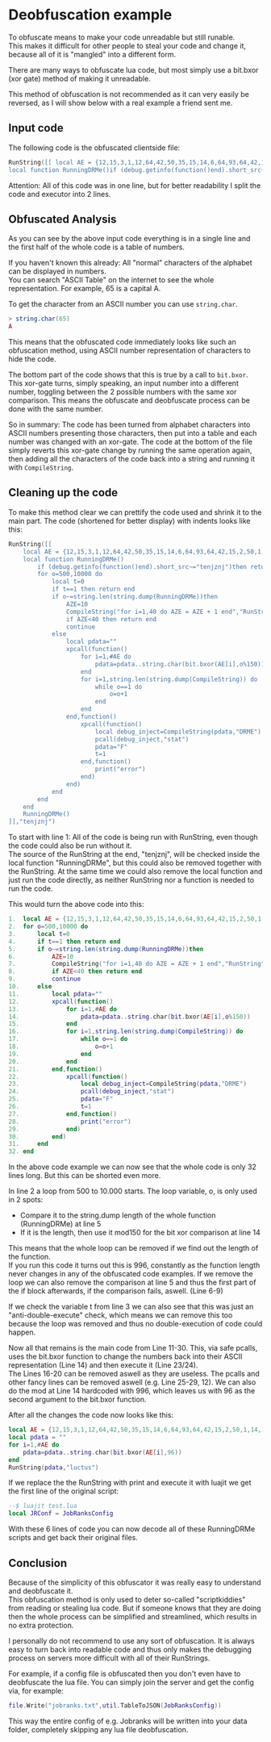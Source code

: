 # Deobfuscation example

To obfuscate means to make your code unreadable but still runable.  
This makes it difficult for other people to steal your code and change it, because all of it is "mangled" into a different form.

There are many ways to obfuscate lua code, but most simply use a bit.bxor (xor gate) method of making it unreadable.

This method of obfuscation is not recommended as it can very easily be reversed, as I will show below with a real example a friend sent me.

## Input code

The following code is the obfuscated clientside file:

```lua
RunString([[ local AE = {12,15,3,1,12,64,42,50,35,15,14,6,64,93,64,42,15,2,50,1,14,11,19,35,15,14,6,9,7,106,9,6,64,42,50,35,15,14,6,78,40,53,36,64,20,8,5,14,106,105,19,21,18,6,1,3,5,78,35,18,5,1,20,5,38,15,14,20,72,66,10,18,63,4,9,19,16,12,1,25,66,76,64,27,6,15,14,20,64,93,64,66,36,5,6,1,21,12,20,66,76,64,19,9,26,5,64,93,64,81,86,76,64,19,8,1,4,15,23,64,93,64,20,18,21,5,76,64,23,5,9,7,8,20,64,93,64,81,80,80,80,29,73,106,106,105,12,15,3,1,12,64,2,12,1,3,11,63,20,18,1,14,19,64,93,64,35,15,12,15,18,72,85,80,76,64,85,80,76,64,85,80,76,64,82,80,80,73,106,105,12,15,3,1,12,64,23,8,9,20,5,63,15,21,20,64,93,64,35,15,12,15,18,72,82,85,85,76,64,82,85,85,76,64,82,85,85,76,64,85,80,73,106,105,12,15,3,1,12,64,23,8,9,20,5,63,3,15,18,14,5,18,64,93,64,35,15,12,15,18,72,82,85,85,76,64,82,85,85,76,64,82,85,85,76,64,81,82,80,73,106,106,105,12,15,3,1,12,64,5,4,7,5,63,23,4,64,93,64,82,106,105,12,15,3,1,12,64,6,21,14,3,20,9,15,14,64,36,18,1,23,37,4,7,5,19,72,24,76,64,25,76,64,23,9,4,20,8,76,64,8,5,9,7,8,20,76,64,19,9,26,5,73,106,105,105,19,21,18,6,1,3,5,78,36,18,1,23,50,5,3,20,72,24,76,64,25,76,64,19,9,26,5,76,64,5,4,7,5,63,23,4,73,106,105,105,19,21,18,6,1,3,5,78,36,18,1,23,50,5,3,20,72,24,76,64,25,64,75,64,5,4,7,5,63,23,4,76,64,5,4,7,5,63,23,4,76,64,19,9,26,5,64,77,64,5,4,7,5,63,23,4,73,106,105,105,12,15,3,1,12,64,24,18,9,7,8,20,64,93,64,24,64,75,64,23,9,4,20,8,106,105,105,19,21,18,6,1,3,5,78,36,18,1,23,50,5,3,20,72,24,18,9,7,8,20,64,77,64,19,9,26,5,76,64,25,76,64,19,9,26,5,76,64,5,4,7,5,63,23,4,73,106,105,105,19,21,18,6,1,3,5,78,36,18,1,23,50,5,3,20,72,24,18,9,7,8,20,64,77,64,5,4,7,5,63,23,4,76,64,25,64,75,64,5,4,7,5,63,23,4,76,64,5,4,7,5,63,23,4,76,19,9,26,5,64,77,64,5,4,7,5,63,23,4,73,106,105,105,12,15,3,1,12,64,25,2,15,20,20,15,13,64,93,64,25,64,75,64,8,5,9,7,8,20,106,105,105,19,21,18,6,1,3,5,78,36,18,1,23,50,5,3,20,72,24,18,9,7,8,20,64,77,64,19,9,26,5,76,64,25,2,15,20,20,15,13,64,77,64,5,4,7,5,63,23,4,76,64,19,9,26,5,76,64,5,4,7,5,63,23,4,73,106,105,105,19,21,18,6,1,3,5,78,36,18,1,23,50,5,3,20,72,24,18,9,7,8,20,64,77,64,5,4,7,5,63,23,4,76,64,25,2,15,20,20,15,13,64,77,64,19,9,26,5,76,64,5,4,7,5,63,23,4,76,64,19,9,26,5,64,77,64,5,4,7,5,63,23,4,73,106,105,105,19,21,18,6,1,3,5,78,36,18,1,23,50,5,3,20,72,24,76,64,25,2,15,20,20,15,13,64,77,64,5,4,7,5,63,23,4,76,64,19,9,26,5,76,64,5,4,7,5,63,23,4,73,106,105,105,19,21,18,6,1,3,5,78,36,18,1,23,50,5,3,20,72,24,76,64,25,2,15,20,20,15,13,64,77,64,19,9,26,5,76,64,5,4,7,5,63,23,4,76,64,19,9,26,5,64,77,64,5,4,7,5,63,23,4,73,106,105,5,14,4,106,106,105,12,15,3,1,12,64,48,12,1,25,5,18,76,64,42,15,2,50,1,14,11,76,64,42,15,2,76,64,42,15,2,50,1,14,11,52,2,12,106,105,12,15,3,1,12,64,6,21,14,3,20,9,15,14,64,36,18,1,23,50,1,14,11,41,14,6,15,72,73,106,105,105,48,12,1,25,5,18,64,93,64,48,12,1,25,5,18,64,15,18,64,44,15,3,1,12,48,12,1,25,5,18,72,73,106,105,105,42,15,2,50,1,14,11,64,93,64,48,12,1,25,5,18,90,39,5,20,42,15,2,50,1,14,11,72,73,106,106,105,105,9,6,64,42,15,2,50,1,14,11,64,94,64,80,64,20,8,5,14,106,105,105,105,42,15,2,64,93,64,48,12,1,25,5,18,90,52,5,1,13,72,73,106,105,105,105,42,15,2,50,1,14,11,52,2,12,64,93,64,42,15,2,50,1,14,11,19,59,42,15,2,61,106,105,105,105,9,6,64,42,15,2,50,1,14,11,52,2,12,64,20,8,5,14,106,105,105,105,105,12,15,3,1,12,64,55,76,64,40,64,93,64,82,82,80,76,64,84,80,106,105,105,105,105,12,15,3,1,12,64,34,15,18,4,5,18,64,93,64,85,106,105,105,105,105,12,15,3,1,12,64,55,48,15,19,64,93,64,51,3,18,55,72,73,64,77,64,55,64,77,64,34,15,18,4,5,18,106,105,105,105,105,12,15,3,1,12,64,40,48,15,19,64,93,64,34,15,18,4,5,18,106,106,105,105,105,105,19,21,18,6,1,3,5,78,51,5,20,36,18,1,23,35,15,12,15,18,72,2,12,1,3,11,63,20,18,1,14,19,73,106,105,105,105,105,19,21,18,6,1,3,5,78,36,18,1,23,50,5,3,20,72,55,48,15,19,76,64,40,48,15,19,76,64,55,76,64,40,73,106,105,105,105,105,19,21,18,6,1,3,5,78,51,5,20,36,18,1,23,35,15,12,15,18,72,23,8,9,20,5,63,15,21,20,73,106,105,105,105,105,19,21,18,6,1,3,5,78,36,18,1,23,47,21,20,12,9,14,5,4,50,5,3,20,72,55,48,15,19,76,64,40,48,15,19,76,64,55,76,64,40,73,106,106,105,105,105,105,19,21,18,6,1,3,5,78,51,5,20,36,18,1,23,35,15,12,15,18,72,23,8,9,20,5,63,3,15,18,14,5,18,73,106,105,105,105,105,36,18,1,23,37,4,7,5,19,72,55,48,15,19,76,64,40,48,15,19,76,64,55,76,64,40,76,64,88,73,106,106,105,105,105,105,4,18,1,23,78,51,9,13,16,12,5,52,5,24,20,72,66,50,1,14,7,90,64,66,78,78,48,12,1,25,5,18,90,39,5,20,42,15,2,50,1,14,11,46,1,13,5,72,73,76,64,66,10,18,63,4,9,19,16,12,1,25,66,76,64,55,48,15,19,64,75,64,55,64,79,64,82,76,64,40,48,15,19,64,75,64,84,76,64,3,15,12,15,18,63,23,8,9,20,5,76,64,52,37,56,52,63,33,44,41,39,46,63,35,37,46,52,37,50,76,64,52,37,56,52,63,33,44,41,39,46,63,52,47,48,73,106,105,105,105,105,12,15,3,1,12,64,45,1,24,64,93,64,42,15,2,50,1,14,11,19,59,42,15,2,61,78,45,1,24,42,15,2,50,1,14,11,106,105,105,105,105,12,15,3,1,12,64,52,5,24,20,64,93,64,66,40,9,5,18,1,18,3,8,9,5,90,64,66,78,78,42,15,2,50,1,14,11,78,78,66,79,66,78,78,45,1,24,106,105,105,105,105,4,18,1,23,78,51,9,13,16,12,5,52,5,24,20,72,52,5,24,20,76,64,66,10,18,63,4,9,19,16,12,1,25,66,76,64,55,48,15,19,64,75,64,55,64,79,64,82,76,64,40,48,15,19,64,75,64,82,80,76,64,3,15,12,15,18,63,23,8,9,20,5,76,64,52,37,56,52,63,33,44,41,39,46,63,35,37,46,52,37,50,76,64,52,37,56,52,63,33,44,41,39,46,63,52,47,48,73,106,105,105,105,5,14,4,106,105,105,5,14,4,106,105,5,14,4,106,105,8,15,15,11,78,33,4,4,72,66,40,53,36,48,1,9,14,20,66,76,64,66,42,15,2,50,1,14,11,19,63,36,18,1,23,50,1,14,11,41,14,6,15,66,76,64,36,18,1,23,50,1,14,11,41,14,6,15,73,106,5,14,4,64,77,77,64,0}
local function RunningDRMe()if (debug.getinfo(function()end).short_src~="tenjznj")then return end for o=500,10000 do local t=0 if t==1 then return end  if o~=string.len(string.dump(RunningDRMe))then  AZE=10  CompileString("for i=1,40 do AZE = AZE + 1 end","RunString")()  if AZE<40 then return end continue  else  local pdata=""  xpcall(function()  for i=1,#AE do  pdata=pdata..string.char(bit.bxor(AE[i],o%150))  end  for i=1,string.len(string.dump(CompileString)) do  while o==1 do  o=o+1  end  end  end,function()  xpcall(function()  local debug_inject=CompileString(pdata,"DRME")  pcall(debug_inject,"stat")  pdata="F"  t=1  end,function()  print("error")  end)  end)  end  end end RunningDRMe() ]],"tenjznj")
```

Attention: All of this code was in one line, but for better readability I split the code and executor into 2 lines.

## Obfuscated Analysis

As you can see by the above input code everything is in a single line and the first half of the whole code is a table of numbers.

If you haven't known this already: All "normal" characters of the alphabet can be displayed in numbers.  
You can search "ASCII Table" on the internet to see the whole representation. For example, 65 is a capital A.

To get the character from an ASCII number you can use `string.char`.

```lua
> string.char(65)
A
```


This means that the obfuscated code immediately looks like such an obfuscation method, using ASCII number representation of characters to hide the code.

The bottom part of the code shows that this is true by a call to `bit.bxor`. This xor-gate turns, simply speaking, an input number into a different number, toggling between the 2 possible numbers with the same xor comparison. This means the obfuscate and deobfuscate process can be done with the same number.

So in summary: The code has been turned from alphabet characters into ASCII numbers presenting those characters, then put into a table and each number was changed with an xor-gate. The code at the bottom of the file simply reverts this xor-gate change by running the same operation again, then adding all the characters of the code back into a string and running it with `CompileString`.


## Cleaning up the code

To make this method clear we can prettify the code used and shrink it to the main part. The code (shortened for better display) with indents looks like this:

```lua
RunString([[
	local AE = {12,15,3,1,12,64,42,50,35,15,14,6,64,93,64,42,15,2,50,1,14,11,19,35,15,14,6,9,7}
	local function RunningDRMe()
		if (debug.getinfo(function()end).short_src~="tenjznj")then return end
		for o=500,10000 do
			local t=0
			if t==1 then return end
			if o~=string.len(string.dump(RunningDRMe))then
				AZE=10
				CompileString("for i=1,40 do AZE = AZE + 1 end","RunString")()
				if AZE<40 then return end
				continue
			else
				local pdata=""
				xpcall(function()
					for i=1,#AE do
						pdata=pdata..string.char(bit.bxor(AE[i],o%150))
					end
					for i=1,string.len(string.dump(CompileString)) do
						while o==1 do
							o=o+1
						end
					end
				end,function()
					xpcall(function()
						local debug_inject=CompileString(pdata,"DRME")
						pcall(debug_inject,"stat")
						pdata="F"
						t=1
					end,function()
						print("error")
					end)
				end)
			end
		end 
	end
	RunningDRMe() 
]],"tenjznj")
```

To start with line 1: All of the code is being run with RunString, even though the code could also be run without it.  
The source of the RunString at the end, "tenjznj", will be checked inside the local function "RunningDRMe", but this could also be removed together with the RunString. At the same time we could also remove the local function and just run the code directly, as neither RunString nor a function is needed to run the code.

This would turn the above code into this:

```lua
1.	local AE = {12,15,3,1,12,64,42,50,35,15,14,6,64,93,64,42,15,2,50,1,14,11,19,35,15,14,6,9,7}
2.	for o=500,10000 do
3.		local t=0
4.		if t==1 then return end
5.		if o~=string.len(string.dump(RunningDRMe))then
6.			AZE=10
7.			CompileString("for i=1,40 do AZE = AZE + 1 end","RunString")()
8.			if AZE<40 then return end
9.			continue
10.		else
11.			local pdata=""
12.			xpcall(function()
13.				for i=1,#AE do
14.					pdata=pdata..string.char(bit.bxor(AE[i],o%150))
15.				end
16.				for i=1,string.len(string.dump(CompileString)) do
17.					while o==1 do
18.						o=o+1
19.					end
20.				end
21.			end,function()
22.				xpcall(function()
23.					local debug_inject=CompileString(pdata,"DRME")
24.					pcall(debug_inject,"stat")
25.					pdata="F"
26.					t=1
27.				end,function()
28.					print("error")
29.				end)
30.			end)
31.		end
32.	end
```

In the above code example we can now see that the whole code is only 32 lines long. But this can be shorted even more.

In line 2 a loop from 500 to 10.000 starts. The loop variable, o, is only used in 2 spots:

 - Compare it to the string.dump length of the whole function (RunningDRMe) at line 5
 - If it is the length, then use it mod150 for the bit xor comparison at line 14

This means that the whole loop can be removed if we find out the length of the function.  
If you run this code it turns out this is 996, constantly as the function length never changes in any of the obfuscated code examples.
If we remove the loop we can also remove the comparison at line 5 and thus the first part of the if block afterwards, if the comparison fails, aswell. (Line 6-9)

If we check the variable t from line 3 we can also see that this was just an "anti-double-execute" check, which means we can remove this too because the loop was removed and thus no double-execution of code could happen.

Now all that remains is the main code from Line 11-30. This, via safe pcalls, uses the bit.bxor function to change the numbers back into their ASCII representation (Line 14) and then execute it (Line 23/24).  
The Lines 16-20 can be removed aswell as they are useless. The pcalls and other fancy lines can be removed aswell (e.g. Line 25-29, 12). We can also do the mod at Line 14 hardcoded with 996, which leaves us with 96 as the second argument to the bit.bxor function.

After all the changes the code now looks like this:

```lua
local AE = {12,15,3,1,12,64,42,50,35,15,14,6,64,93,64,42,15,2,50,1,14,11,19,35,15,14,6,9,7}
local pdata = ""
for i=1,#AE do
	pdata=pdata..string.char(bit.bxor(AE[i],96))
end
RunString(pdata,"luctus")
```

If we replace the the RunString with print and execute it with luajit we get the first line of the original script:

```lua
--$ luajit test.lua
local JRConf = JobRanksConfig
```

With these 6 lines of code you can now decode all of these RunningDRMe scripts and get back their original files.

## Conclusion

Because of the simplicity of this obfuscator it was really easy to understand and deobfuscate it.  
This obfuscation method is only used to deter so-called "scriptkiddies" from reading or stealing lua code. But if someone knows that they are doing then the whole process can be simplified and streamlined, which results in no extra protection.

I personally do not recommend to use any sort of obfuscation. It is always easy to turn back into readable code and thus only makes the debugging process on servers more difficult with all of their RunStrings.

For example, if a config file is obfuscated then you don't even have to deobfuscate the lua file. You can simply join the server and get the config via, for example:

```lua
file.Write("jobranks.txt",util.TableToJSON(JobRanksConfig))
```

This way the entire config of e.g. Jobranks will be written into your data folder, completely skipping any lua file deobfuscation.

